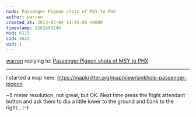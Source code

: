 ```yaml
---
node: Passenger Pigeon shots of MSY to PHX
author: warren
created_at: 2013-03-04 14:44:06 +0000
timestamp: 1362408246
nid: 6115
cid: 3623
uid: 1
---
```




[warren](../profile/warren) replying to: [Passenger Pigeon shots of MSY to PHX](../notes/eustatic/2-24-2013/passenger-pigeon-shots-msy-phx)

----
I started a map here: https://mapknitter.org/map/view/sinkhole-passenger-pigeon

~5 meter resolution, not great, but OK. Next time press the flight attendant button and ask them to dip a little lower to the ground and bank to the right... :-)